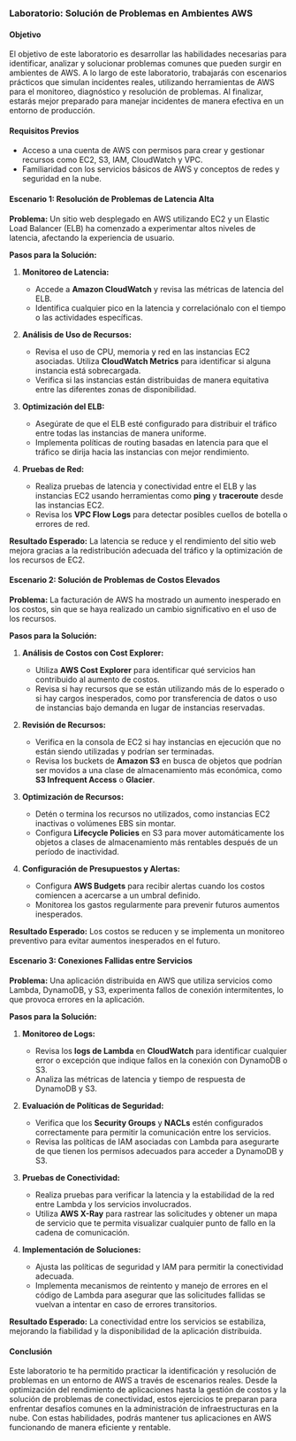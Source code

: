 ### Laboratorio: Solución de Problemas en Ambientes AWS

#### Objetivo

El objetivo de este laboratorio es desarrollar las habilidades necesarias para identificar, analizar y solucionar problemas comunes que pueden surgir en ambientes de AWS. A lo largo de este laboratorio, trabajarás con escenarios prácticos que simulan incidentes reales, utilizando herramientas de AWS para el monitoreo, diagnóstico y resolución de problemas. Al finalizar, estarás mejor preparado para manejar incidentes de manera efectiva en un entorno de producción.

#### Requisitos Previos

- Acceso a una cuenta de AWS con permisos para crear y gestionar recursos como EC2, S3, IAM, CloudWatch y VPC.
- Familiaridad con los servicios básicos de AWS y conceptos de redes y seguridad en la nube.

#### Escenario 1: Resolución de Problemas de Latencia Alta

**Problema:**
Un sitio web desplegado en AWS utilizando EC2 y un Elastic Load Balancer (ELB) ha comenzado a experimentar altos niveles de latencia, afectando la experiencia de usuario.

**Pasos para la Solución:**

1. **Monitoreo de Latencia:**
   - Accede a **Amazon CloudWatch** y revisa las métricas de latencia del ELB.
   - Identifica cualquier pico en la latencia y correlaciónalo con el tiempo o las actividades específicas.

2. **Análisis de Uso de Recursos:**
   - Revisa el uso de CPU, memoria y red en las instancias EC2 asociadas. Utiliza **CloudWatch Metrics** para identificar si alguna instancia está sobrecargada.
   - Verifica si las instancias están distribuidas de manera equitativa entre las diferentes zonas de disponibilidad.

3. **Optimización del ELB:**
   - Asegúrate de que el ELB esté configurado para distribuir el tráfico entre todas las instancias de manera uniforme.
   - Implementa políticas de routing basadas en latencia para que el tráfico se dirija hacia las instancias con mejor rendimiento.

4. **Pruebas de Red:**
   - Realiza pruebas de latencia y conectividad entre el ELB y las instancias EC2 usando herramientas como **ping** y **traceroute** desde las instancias EC2.
   - Revisa los **VPC Flow Logs** para detectar posibles cuellos de botella o errores de red.

**Resultado Esperado:**
La latencia se reduce y el rendimiento del sitio web mejora gracias a la redistribución adecuada del tráfico y la optimización de los recursos de EC2.

#### Escenario 2: Solución de Problemas de Costos Elevados

**Problema:**
La facturación de AWS ha mostrado un aumento inesperado en los costos, sin que se haya realizado un cambio significativo en el uso de los recursos.

**Pasos para la Solución:**

1. **Análisis de Costos con Cost Explorer:**
   - Utiliza **AWS Cost Explorer** para identificar qué servicios han contribuido al aumento de costos.
   - Revisa si hay recursos que se están utilizando más de lo esperado o si hay cargos inesperados, como por transferencia de datos o uso de instancias bajo demanda en lugar de instancias reservadas.

2. **Revisión de Recursos:**
   - Verifica en la consola de EC2 si hay instancias en ejecución que no están siendo utilizadas y podrían ser terminadas.
   - Revisa los buckets de **Amazon S3** en busca de objetos que podrían ser movidos a una clase de almacenamiento más económica, como **S3 Infrequent Access** o **Glacier**.

3. **Optimización de Recursos:**
   - Detén o termina los recursos no utilizados, como instancias EC2 inactivas o volúmenes EBS sin montar.
   - Configura **Lifecycle Policies** en S3 para mover automáticamente los objetos a clases de almacenamiento más rentables después de un período de inactividad.

4. **Configuración de Presupuestos y Alertas:**
   - Configura **AWS Budgets** para recibir alertas cuando los costos comiencen a acercarse a un umbral definido.
   - Monitorea los gastos regularmente para prevenir futuros aumentos inesperados.

**Resultado Esperado:**
Los costos se reducen y se implementa un monitoreo preventivo para evitar aumentos inesperados en el futuro.

#### Escenario 3: Conexiones Fallidas entre Servicios

**Problema:**
Una aplicación distribuida en AWS que utiliza servicios como Lambda, DynamoDB, y S3, experimenta fallos de conexión intermitentes, lo que provoca errores en la aplicación.

**Pasos para la Solución:**

1. **Monitoreo de Logs:**
   - Revisa los **logs de Lambda** en **CloudWatch** para identificar cualquier error o excepción que indique fallos en la conexión con DynamoDB o S3.
   - Analiza las métricas de latencia y tiempo de respuesta de DynamoDB y S3.

2. **Evaluación de Políticas de Seguridad:**
   - Verifica que los **Security Groups** y **NACLs** estén configurados correctamente para permitir la comunicación entre los servicios.
   - Revisa las políticas de IAM asociadas con Lambda para asegurarte de que tienen los permisos adecuados para acceder a DynamoDB y S3.

3. **Pruebas de Conectividad:**
   - Realiza pruebas para verificar la latencia y la estabilidad de la red entre Lambda y los servicios involucrados.
   - Utiliza **AWS X-Ray** para rastrear las solicitudes y obtener un mapa de servicio que te permita visualizar cualquier punto de fallo en la cadena de comunicación.

4. **Implementación de Soluciones:**
   - Ajusta las políticas de seguridad y IAM para permitir la conectividad adecuada.
   - Implementa mecanismos de reintento y manejo de errores en el código de Lambda para asegurar que las solicitudes fallidas se vuelvan a intentar en caso de errores transitorios.

**Resultado Esperado:**
La conectividad entre los servicios se estabiliza, mejorando la fiabilidad y la disponibilidad de la aplicación distribuida.

#### Conclusión

Este laboratorio te ha permitido practicar la identificación y resolución de problemas en un entorno de AWS a través de escenarios reales. Desde la optimización del rendimiento de aplicaciones hasta la gestión de costos y la solución de problemas de conectividad, estos ejercicios te preparan para enfrentar desafíos comunes en la administración de infraestructuras en la nube. Con estas habilidades, podrás mantener tus aplicaciones en AWS funcionando de manera eficiente y rentable.
